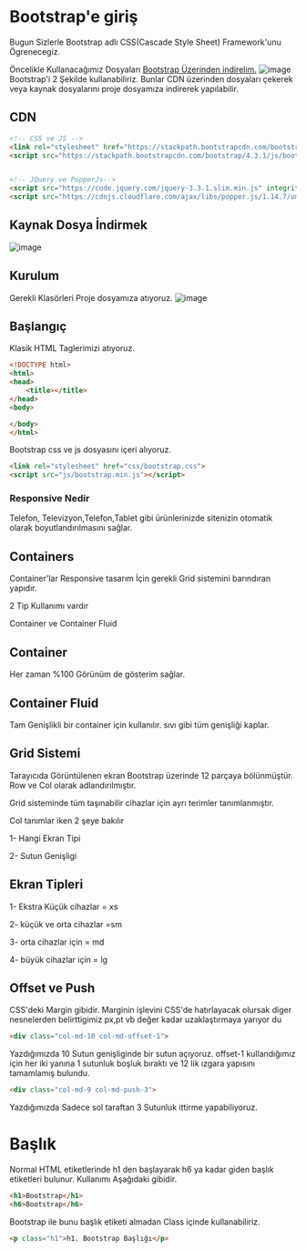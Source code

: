 # Bootstrap'e giriş

Bugun Sizlerle Bootstrap adlı CSS(Cascade Style Sheet) Framework'unu Ögrenecegiz.

Öncelikle Kullanacağımız Dosyaları <a href="https://getbootstrap.com">Bootstrap Üzerinden indirelim.</a>
![image](https://user-images.githubusercontent.com/48087914/58375561-751d0400-7f5e-11e9-94f5-13b435e296dd.png)
Bootstrap'i 2 Şekilde kullanabiliriz. Bunlar CDN üzerinden dosyaları çekerek veya kaynak dosyalarını proje dosyamıza indirerek yapılabilir.

## CDN
```html
<!-- CSS ve JS -->
<link rel="stylesheet" href="https://stackpath.bootstrapcdn.com/bootstrap/4.3.1/css/bootstrap.min.css" integrity="sha384-ggOyR0iXCbMQv3Xipma34MD+dH/1fQ784/j6cY/iJTQUOhcWr7x9JvoRxT2MZw1T" crossorigin="anonymous">
<script src="https://stackpath.bootstrapcdn.com/bootstrap/4.3.1/js/bootstrap.min.js" integrity="sha384-JjSmVgyd0p3pXB1rRibZUAYoIIy6OrQ6VrjIEaFf/nJGzIxFDsf4x0xIM+B07jRM" crossorigin="anonymous"></script>


<!-- JQuery ve PopperJs-->
<script src="https://code.jquery.com/jquery-3.3.1.slim.min.js" integrity="sha384-q8i/X+965DzO0rT7abK41JStQIAqVgRVzpbzo5smXKp4YfRvH+8abtTE1Pi6jizo" crossorigin="anonymous"></script>
<script src="https://cdnjs.cloudflare.com/ajax/libs/popper.js/1.14.7/umd/popper.min.js" integrity="sha384-UO2eT0CpHqdSJQ6hJty5KVphtPhzWj9WO1clHTMGa3JDZwrnQq4sF86dIHNDz0W1" crossorigin="anonymous"></script>
```

## Kaynak Dosya İndirmek

![image](https://user-images.githubusercontent.com/48087914/58375654-8ebf4b00-7f60-11e9-96ca-7923aea9d352.png)


## Kurulum
Gerekli Klasörleri Proje dosyamıza atıyoruz.
![image](https://user-images.githubusercontent.com/48087914/58375761-43f30280-7f63-11e9-93c3-3ca3eb01b2fe.png)


## Başlangıç 

Klasik HTML Taglerimizi atıyoruz.
```html
<!DOCTYPE html>
<html>
<head>
	<title></title>
</head>
<body>

</body>
</html>
```
Bootstrap css ve js dosyasını içeri alıyoruz.
```html
<link rel="stylesheet" href="css/bootstrap.css">
<script src="js/bootstrap.min.js"></script>
```
### Responsive Nedir

   Telefon, Televizyon,Telefon,Tablet gibi ürünlerinizde sitenizin otomatik olarak boyutlandırılmasını sağlar.
## Containers 
Container'lar Responsive tasarım İçin gerekli Grid sistemini barındıran yapıdır.


2 Tip Kullanımı vardır 

Container ve Container Fluid

## Container 
Her zaman %100 Görünüm de gösterim sağlar.

## Container Fluid 
Tam Genişlikli bir container için kullanılır. sıvı gibi  tüm genişliği kaplar.


## Grid Sistemi

Tarayıcıda Görüntülenen ekran Bootstrap üzerinde 12 parçaya bölünmüştür. Row ve Col olarak adlandırılmıştır.

Grid sisteminde tüm taşınabilir cihazlar için ayrı terimler tanımlanmıştır.

Col tanımlar iken 2 şeye bakılır

1- Hangi Ekran Tipi

2- Sutun Genişligi

## Ekran Tipleri
1- Ekstra Küçük cihazlar  = xs

2- küçük ve orta cihazlar =sm

3- orta cihazlar için = md

4- büyük cihazlar için = lg

## Offset ve Push

CSS'deki Margin gibidir. Marginin işlevini CSS'de hatırlayacak olursak diger nesnelerden belirttigimiz px,pt vb değer kadar uzaklaştırmaya yarıyor du 

```html
<div class="col-md-10 col-md-offset-1">
```
Yazdığımızda 10 Sutun genişliginde bir sutun açıyoruz.
offset-1 kullandığımız için her iki yanına 1 sutunluk boşluk bıraktı ve 12 lik ızgara yapısını tamamlamış bulundu.

```html
<div class="col-md-9 col-md-push-3">
```
Yazdığımızda Sadece sol taraftan 3 Sutunluk ittirme yapabiliyoruz. 


# Başlık
Normal HTML etiketlerinde h1 den başlayarak h6 ya kadar giden başlık etiketleri bulunur. Kullanımı Aşağıdaki gibidir.
```html
<h1>Bootstrap</h1>
<h6>Bootstrap</h6>
```
Bootstrap ile bunu başlık etiketi almadan Class içinde  kullanabiliriz.
```html
<p class="h1">h1. Bootstrap Başlığı</p>
```